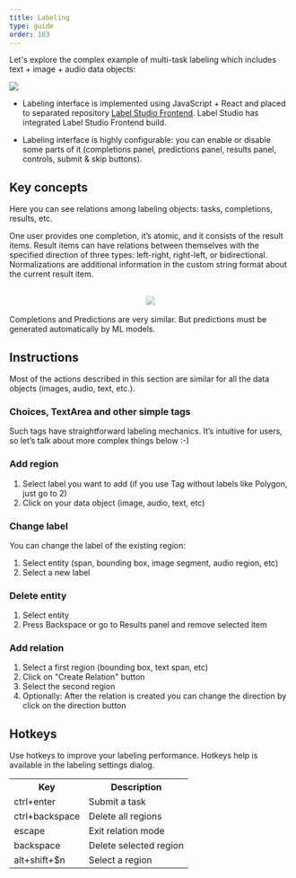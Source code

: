 ```yaml
---
title: Labeling
type: guide
order: 103
---
```


Let's explore the complex example of multi-task labeling which includes text + image + audio data objects:
<br>

<img src="/images/labeling.png">

* Labeling interface is implemented using JavaScript + React and placed to separated repository [Label Studio Frontend](https://github.com/heartexlabs/label-studio-frontend). Label Studio has integrated Label Studio Frontend build. 

* Labeling interface is highly configurable: you can enable or disable some parts of it (completions panel, predictions panel, results panel, controls, submit & skip buttons).  

## Key concepts

Here you can see relations among labeling objects: tasks, completions, results, etc.

One user provides one completion, it’s atomic, and it consists of the result items. Result items can have relations between themselves with the specified direction of three types: left-right, right-left, or bidirectional. Normalizations are additional information in the custom string format about the current result item.
 
<br>
<center><img src="/images/labeling-scheme.png" style="max-width: 600px; opacity: 0.6"></center>
<br>
Completions and Predictions are very similar. But predictions must be generated automatically by ML models.   

## Instructions

Most of the actions described in this section are similar for all the data objects (images, audio, text, etc.).

### Choices, TextArea and other simple tags
Such tags have straightforward labeling mechanics. It’s intuitive for users, so let’s talk about more complex things below :-) 

### Add region
1. Select label you want to add (if you use Tag without labels like Polygon, just go to 2)
2. Click on your data object (image, audio, text, etc) 

### Change label
You can change the label of the existing region:
1. Select entity (span, bounding box, image segment, audio region, etc)
2. Select a new label

### Delete entity
1. Select entity 
2. Press Backspace or go to Results panel and remove selected item 

### Add relation
1. Select a first region (bounding box, text span, etc)
2. Click on "Create Relation" button
3. Select the second region
4. Optionally: After the relation is created you can change the direction by click on the direction button  

## Hotkeys
Use hotkeys to improve your labeling performance. Hotkeys help is available in the labeling settings dialog.

<table>
<tr><th>Key</th><th>Description</th></tr>
<tr><td>ctrl+enter</td><td>Submit a task</td></tr>
<tr><td>ctrl+backspace</td><td>Delete all regions</td></tr>
<tr><td>escape</td><td>Exit relation mode</td></tr>
<tr><td>backspace</td><td>Delete selected region</td></tr>
<tr><td>alt+shift+$n</td><td>Select a region</td></tr>
</table>

	
